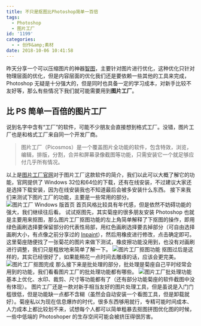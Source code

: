 ```yaml
---
title: 不只是抠图比Photoshop简单一百倍
tags:
  - Photoshop
  - 图片工厂
id: '1199'
categories:
  - - 创作&amp;素材
date: 2018-10-06 10:41:58
---
```


昨天分享一个可以压缩图片的神器[智图](https://www.jubuzz.com/geek/1195.html)，主要针对图片进行优化，这种优化只针对物理层面的优化，但是内容层面的优化我们还是要依赖一些其他的工具来完成，Photoshop 无疑是十分强大的，但是同时也具备一定的学习成本，对新手比较不友好等，那么有些情况下我们就可能需要用到**图片工厂**。

## 比 PS 简单一百倍的图片工厂

说到名字中含有“工厂”的软件，可能不少朋友会直接想到格式工厂。没错，图片工厂也是和格式工厂来自同一个开发厂商。

> 图片工厂（Picosmos）是一个覆盖图片全功能的软件，包含特效，浏览，编辑，排版，分割，合并和屏幕录像截图等功能，只需安装它一个就足够应付几乎所有情况。

以上是[图片工厂官网](http://www.picosmos.net/)对于图片工厂这款软件的简介，我们以此可以大概了解它的功能，官网提供了 Windows 32位和64位的下载，还有在线安装，不过建议大家还是选择下载安装，因为在线安装我也不知道最后会被多安装什么东西。 接下来我们来测试下图片工厂的功能，主要是一些常用的部分。 ![图片工厂 Windows 版首页](https://i.loli.net/2018/10/06/5bb81cd8c04a5.png) 首页风格比较具有年代感，但是依然不妨碍功能的强大，我们继续往后看。 试试抠图先，其实菊座的很多朋友安装 Photoshop 也就是主要用来抠图，那么图片工厂抠图功能的左上角简单解释了下抠图的操作，即用绿色画刷选择要保留部分的代表性局部，用红色画刷选择要去掉部分（可自由选择画刷大小，有点像之前分享过的 [Inpaint](https://www.jubuzz.com/geek/1134.html)），然后用橡皮进行修改，点击确定即可。这里菊座随便找了一张菊花的图片来做下测试，橡皮擦功能没用到，也没有对画刷进行调整，我们只是粗放地来简单了解一下。 ![图片工厂抠图功能](https://i.loli.net/2018/10/06/5bb81d31b3055.png) 抠图过后是这样的，其实已经很好了，如果能稍花一点时间去雕琢的话，应该会更完美。 ![图片工厂抠图完成](https://i.loli.net/2018/10/06/5bb81e57d63cd.png) 那么接下来是批处理的部分，批处理是菊座自己平时经常会用到的功能，我们看看图片工厂的批处理功能都有哪些。 ![图片工厂批处理功能](https://i.loli.net/2018/10/06/5bb81e7f7f13c.png) 基本上优化、水印、裁剪、尺寸等功能都有了（还有部分功能菊座的软件截图中没有体现）。 图片工厂还是一款对新手相当友好的图片处理工具，但是虽说是入门门槛很低，但是功能缺一点都不含糊（虽然会自动安装一个看图工具，但是卸载就好）。菊座私以为现在信息爆炸的时代，很多东西够用就行，专精可能时间成本、人力成本上都比较划不来，试想每个人都可以简单粗暴去抠图拼图优化图的时候，一些中低端的 Photoshoper 的生存空间可能会被挤压得很厉害。